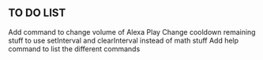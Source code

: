 ## TO DO LIST

Add command to change volume of Alexa Play
Change cooldown remaining stuff to use setInterval and clearInterval instead of math stuff
Add help command to list the different commands